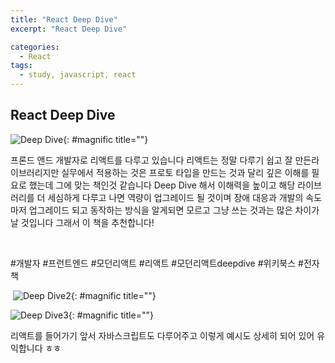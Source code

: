 ```yaml
---
title: "React Deep Dive"
excerpt: "React Deep Dive"

categories:
  - React
tags:
  - study, javascript, react
---
```


## React Deep Dive

![Deep Dive](https://github.com/valueinvestment/valueinvestment.github.io/assets/78516146/f7179039-5605-480d-a99e-c5c189ca3682){: #magnific title=""}

프론드 앤드 개발자로 리액트를 다루고 있습니다 리액트는 정말 다루기 쉽고 잘 만든라이브러리지만 실무에서 적용하는 것은 프로토 타입을 만드는 것과 달리 깊은 이해를 필요로 했는데 그에 맞는 책인것 같습니다 Deep Dive 해서 이해력을 높이고 해당 라이브러리를 더 세심하게 다루고 나면 역량이 업그레이드 될 것이며 장애 대응과 개발의 속도마저 업그레이드 되고 동작하는 방식을 알게되면 모르고 그냥 쓰는 것과는 많은 차이가 날 것입니다 그래서 이 책을 추천합니다!

​

#개발자 #프런트엔드 #모던리액트 #리액트 #모던리액트deepdive #위키북스 #전자책

​
![Deep Dive2](https://github.com/valueinvestment/valueinvestment.github.io/assets/78516146/fe5c78ce-5484-4a81-8e51-16cf7af64869){: #magnific title=""}

![Deep Dive3](https://github.com/valueinvestment/valueinvestment.github.io/assets/78516146/e2cf8b32-e29c-4df6-bbd9-226788927032){: #magnific title=""}

​리액트를 들어가기 앞서 자바스크립트도 다루어주고 이렇게 예시도 상세히 되어 있어 유익합니다 ㅎㅎ

​
